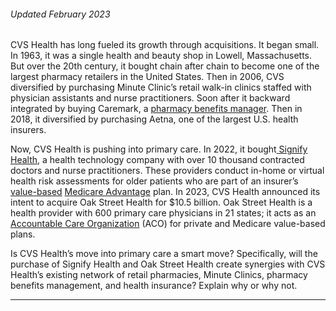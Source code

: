 ###### Updated February 2023

CVS Health has long fueled its growth through acquisitions. It began small. In 1963, it was a single health and beauty shop in Lowell, Massachusetts. But over the 20th century, it bought chain after chain to become one of the largest pharmacy retailers in the United States. Then in 2006, CVS diversified by purchasing Minute Clinic’s retail walk-in clinics staffed with physician assistants and nurse practitioners. Soon after it backward integrated by buying Caremark, a [pharmacy benefits manager](https://www.youtube.com/watch?v=P21Zb_OySIg). Then in 2018, it diversified by purchasing Aetna, one of the largest U.S. health insurers.

Now, CVS Health is pushing into primary care. In 2022, it bought[ Signify Health](https://www.sec.gov/ix?doc=/Archives/edgar/data/1828182/000182818223000004/sgfy-20221231.htm), a health technology company with over 10 thousand contracted doctors and nurse practitioners. These providers conduct in-home or virtual health risk assessments for older patients who are part of an insurer’s [value-based](https://www.insiderintelligence.com/insights/value-based-care-pay-for-performance-healthcare-model) [Medicare Advantage](https://www.medicare.gov/sign-upchange-plans/types-of-medicare-health-plans/medicare-advantage-plans) plan. In 2023, CVS Health announced its intent to acquire Oak Street Health for $10.5 billion. Oak Street Health is a health provider with 600 primary care physicians in 21 states; it acts as an [Accountable Care Organization](https://www.medicare.gov/manage-your-health/coordinating-your-care/accountable-care-organizations) (ACO) for private and Medicare value-based plans.

Is CVS Health’s move into primary care a smart move? Specifically, will the purchase of Signify Health and Oak Street Health create synergies with CVS Health’s existing network of retail pharmacies, Minute Clinics, pharmacy benefits management, and health insurance? Explain why or why not.

---